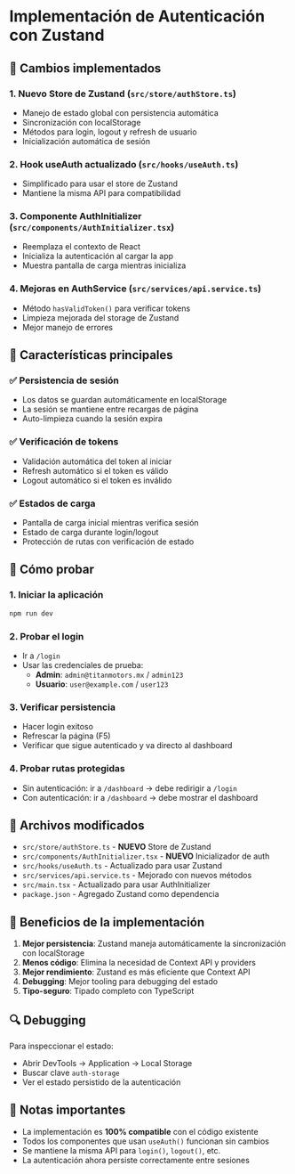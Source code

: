 # Implementación de Autenticación con Zustand

## 🚀 Cambios implementados

### 1. **Nuevo Store de Zustand** (`src/store/authStore.ts`)

- Manejo de estado global con persistencia automática
- Sincronización con localStorage
- Métodos para login, logout y refresh de usuario
- Inicialización automática de sesión

### 2. **Hook useAuth actualizado** (`src/hooks/useAuth.ts`)

- Simplificado para usar el store de Zustand
- Mantiene la misma API para compatibilidad

### 3. **Componente AuthInitializer** (`src/components/AuthInitializer.tsx`)

- Reemplaza el contexto de React
- Inicializa la autenticación al cargar la app
- Muestra pantalla de carga mientras inicializa

### 4. **Mejoras en AuthService** (`src/services/api.service.ts`)

- Método `hasValidToken()` para verificar tokens
- Limpieza mejorada del storage de Zustand
- Mejor manejo de errores

## 🔧 Características principales

### ✅ **Persistencia de sesión**

- Los datos se guardan automáticamente en localStorage
- La sesión se mantiene entre recargas de página
- Auto-limpieza cuando la sesión expira

### ✅ **Verificación de tokens**

- Validación automática del token al iniciar
- Refresh automático si el token es válido
- Logout automático si el token es inválido

### ✅ **Estados de carga**

- Pantalla de carga inicial mientras verifica sesión
- Estado de carga durante login/logout
- Protección de rutas con verificación de estado

## 🧪 Cómo probar

### 1. **Iniciar la aplicación**

```bash
npm run dev
```

### 2. **Probar el login**

- Ir a `/login`
- Usar las credenciales de prueba:
  - **Admin**: `admin@titanmotors.mx` / `admin123`
  - **Usuario**: `user@example.com` / `user123`

### 3. **Verificar persistencia**

- Hacer login exitoso
- Refrescar la página (F5)
- Verificar que sigue autenticado y va directo al dashboard

### 4. **Probar rutas protegidas**

- Sin autenticación: ir a `/dashboard` → debe redirigir a `/login`
- Con autenticación: ir a `/dashboard` → debe mostrar el dashboard

## 📁 Archivos modificados

- `src/store/authStore.ts` - **NUEVO** Store de Zustand
- `src/components/AuthInitializer.tsx` - **NUEVO** Inicializador de auth
- `src/hooks/useAuth.ts` - Actualizado para usar Zustand
- `src/services/api.service.ts` - Mejorado con nuevos métodos
- `src/main.tsx` - Actualizado para usar AuthInitializer
- `package.json` - Agregado Zustand como dependencia

## 🎯 Beneficios de la implementación

1. **Mejor persistencia**: Zustand maneja automáticamente la sincronización con localStorage
2. **Menos código**: Elimina la necesidad de Context API y providers
3. **Mejor rendimiento**: Zustand es más eficiente que Context API
4. **Debugging**: Mejor tooling para debugging del estado
5. **Tipo-seguro**: Tipado completo con TypeScript

## 🔍 Debugging

Para inspeccionar el estado:

- Abrir DevTools → Application → Local Storage
- Buscar clave `auth-storage`
- Ver el estado persistido de la autenticación

## 🚨 Notas importantes

- La implementación es **100% compatible** con el código existente
- Todos los componentes que usan `useAuth()` funcionan sin cambios
- Se mantiene la misma API para `login()`, `logout()`, etc.
- La autenticación ahora persiste correctamente entre sesiones
